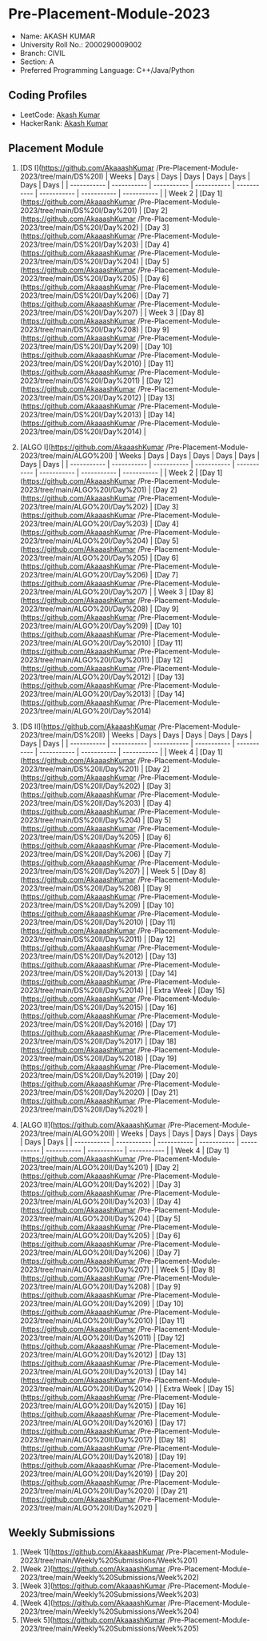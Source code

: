 # Pre-Placement-Module-2023

- Name: AKASH KUMAR 
- University Roll No.: 2000290009002
- Branch: CIVIL 
- Section: A 
- Preferred Programming Language: C++/Java/Python

## Coding Profiles
- LeetCode: [Akash Kumar](https://leetcode.com/akashrajput90789/)
- HackerRank: [Akash Kumar](https://www.hackerrank.com/akashrajput90789)

## Placement Module
1. [DS I](https://github.com/AkaaashKumar /Pre-Placement-Module-2023/tree/main/DS%20I)
    | Weeks | Days | Days | Days | Days | Days | Days | Days |
    | ----------- | ----------- | ----------- | ----------- | ----------- | ----------- | ----------- | ----------- | 
    | Week 2 | [Day 1](https://github.com/AkaaashKumar /Pre-Placement-Module-2023/tree/main/DS%20I/Day%201) | [Day 2](https://github.com/AkaaashKumar /Pre-Placement-Module-2023/tree/main/DS%20I/Day%202) | [Day 3](https://github.com/AkaaashKumar /Pre-Placement-Module-2023/tree/main/DS%20I/Day%203) | [Day 4](https://github.com/AkaaashKumar /Pre-Placement-Module-2023/tree/main/DS%20I/Day%204) | [Day 5](https://github.com/AkaaashKumar /Pre-Placement-Module-2023/tree/main/DS%20I/Day%205) | [Day 6](https://github.com/AkaaashKumar /Pre-Placement-Module-2023/tree/main/DS%20I/Day%206) | [Day 7](https://github.com/AkaaashKumar /Pre-Placement-Module-2023/tree/main/DS%20I/Day%207) |
    | Week 3 | [Day 8](https://github.com/AkaaashKumar /Pre-Placement-Module-2023/tree/main/DS%20I/Day%208) | [Day 9](https://github.com/AkaaashKumar /Pre-Placement-Module-2023/tree/main/DS%20I/Day%209) | [Day 10](https://github.com/AkaaashKumar /Pre-Placement-Module-2023/tree/main/DS%20I/Day%2010) | [Day 11](https://github.com/AkaaashKumar /Pre-Placement-Module-2023/tree/main/DS%20I/Day%2011) | [Day 12](https://github.com/AkaaashKumar /Pre-Placement-Module-2023/tree/main/DS%20I/Day%2012) | [Day 13](https://github.com/AkaaashKumar /Pre-Placement-Module-2023/tree/main/DS%20I/Day%2013) | [Day 14](https://github.com/AkaaashKumar /Pre-Placement-Module-2023/tree/main/DS%20I/Day%2014) |
    
2. [ALGO I](https://github.com/AkaaashKumar /Pre-Placement-Module-2023/tree/main/ALGO%20I)
    | Weeks | Days | Days | Days | Days | Days | Days | Days |
    | ----------- | ----------- | ----------- | ----------- | ----------- | ----------- | ----------- | ----------- |
    | Week 2 | [Day 1](https://github.com/AkaaashKumar /Pre-Placement-Module-2023/tree/main/ALGO%20I/Day%201) | [Day 2](https://github.com/AkaaashKumar /Pre-Placement-Module-2023/tree/main/ALGO%20I/Day%202) | [Day 3](https://github.com/AkaaashKumar /Pre-Placement-Module-2023/tree/main/ALGO%20I/Day%203) | [Day 4](https://github.com/AkaaashKumar /Pre-Placement-Module-2023/tree/main/ALGO%20I/Day%204) | [Day 5](https://github.com/AkaaashKumar /Pre-Placement-Module-2023/tree/main/ALGO%20I/Day%205) | [Day 6](https://github.com/AkaaashKumar /Pre-Placement-Module-2023/tree/main/ALGO%20I/Day%206) | [Day 7](https://github.com/AkaaashKumar /Pre-Placement-Module-2023/tree/main/ALGO%20I/Day%207) |
    | Week 3 | [Day 8](https://github.com/AkaaashKumar /Pre-Placement-Module-2023/tree/main/ALGO%20I/Day%208) | [Day 9](https://github.com/AkaaashKumar /Pre-Placement-Module-2023/tree/main/ALGO%20I/Day%209) | [Day 10](https://github.com/AkaaashKumar /Pre-Placement-Module-2023/tree/main/ALGO%20I/Day%2010) | [Day 11](https://github.com/AkaaashKumar /Pre-Placement-Module-2023/tree/main/ALGO%20I/Day%2011) | [Day 12](https://github.com/AkaaashKumar /Pre-Placement-Module-2023/tree/main/ALGO%20I/Day%2012) | [Day 13](https://github.com/AkaaashKumar /Pre-Placement-Module-2023/tree/main/ALGO%20I/Day%2013) | [Day 14](https://github.com/AkaaashKumar /Pre-Placement-Module-2023/tree/main/ALGO%20I/Day%2014)  
    
3. [DS II](https://github.com/AkaaashKumar /Pre-Placement-Module-2023/tree/main/DS%20II)
    | Weeks | Days | Days | Days | Days | Days | Days | Days |
    | ----------- | ----------- | ----------- | ----------- | ----------- | ----------- | ----------- | ----------- |
    | Week 4 | [Day 1](https://github.com/AkaaashKumar /Pre-Placement-Module-2023/tree/main/DS%20II/Day%201) | [Day 2](https://github.com/AkaaashKumar /Pre-Placement-Module-2023/tree/main/DS%20II/Day%202) | [Day 3](https://github.com/AkaaashKumar /Pre-Placement-Module-2023/tree/main/DS%20II/Day%203) | [Day 4](https://github.com/AkaaashKumar /Pre-Placement-Module-2023/tree/main/DS%20II/Day%204) | [Day 5](https://github.com/AkaaashKumar /Pre-Placement-Module-2023/tree/main/DS%20II/Day%205) | [Day 6](https://github.com/AkaaashKumar /Pre-Placement-Module-2023/tree/main/DS%20II/Day%206) | [Day 7](https://github.com/AkaaashKumar /Pre-Placement-Module-2023/tree/main/DS%20II/Day%207) | 
    | Week 5 | [Day 8](https://github.com/AkaaashKumar /Pre-Placement-Module-2023/tree/main/DS%20II/Day%208) | [Day 9](https://github.com/AkaaashKumar /Pre-Placement-Module-2023/tree/main/DS%20II/Day%209) | [Day 10](https://github.com/AkaaashKumar /Pre-Placement-Module-2023/tree/main/DS%20II/Day%2010) | [Day 11](https://github.com/AkaaashKumar /Pre-Placement-Module-2023/tree/main/DS%20II/Day%2011) | [Day 12](https://github.com/AkaaashKumar /Pre-Placement-Module-2023/tree/main/DS%20II/Day%2012) | [Day 13](https://github.com/AkaaashKumar /Pre-Placement-Module-2023/tree/main/DS%20II/Day%2013) | [Day 14](https://github.com/AkaaashKumar /Pre-Placement-Module-2023/tree/main/DS%20II/Day%2014) |
    | Extra Week | [Day 15](https://github.com/AkaaashKumar /Pre-Placement-Module-2023/tree/main/DS%20II/Day%2015) | [Day 16](https://github.com/AkaaashKumar /Pre-Placement-Module-2023/tree/main/DS%20II/Day%2016) | [Day 17](https://github.com/AkaaashKumar /Pre-Placement-Module-2023/tree/main/DS%20II/Day%2017) | [Day 18](https://github.com/AkaaashKumar /Pre-Placement-Module-2023/tree/main/DS%20II/Day%2018) | [Day 19](https://github.com/AkaaashKumar /Pre-Placement-Module-2023/tree/main/DS%20II/Day%2019) | [Day 20](https://github.com/AkaaashKumar /Pre-Placement-Module-2023/tree/main/DS%20II/Day%2020) | [Day 21](https://github.com/AkaaashKumar /Pre-Placement-Module-2023/tree/main/DS%20II/Day%2021) |
    
4. [ALGO II](https://github.com/AkaaashKumar /Pre-Placement-Module-2023/tree/main/ALGO%20II)
    | Weeks | Days | Days | Days | Days | Days | Days | Days |
    | ----------- | ----------- | ----------- | ----------- | ----------- | ----------- | ----------- | ----------- |
    | Week 4 | [Day 1](https://github.com/AkaaashKumar /Pre-Placement-Module-2023/tree/main/ALGO%20II/Day%201) | [Day 2](https://github.com/AkaaashKumar /Pre-Placement-Module-2023/tree/main/ALGO%20II/Day%202) | [Day 3](https://github.com/AkaaashKumar /Pre-Placement-Module-2023/tree/main/ALGO%20II/Day%203) | [Day 4](https://github.com/AkaaashKumar /Pre-Placement-Module-2023/tree/main/ALGO%20II/Day%204) | [Day 5](https://github.com/AkaaashKumar /Pre-Placement-Module-2023/tree/main/ALGO%20II/Day%205) | [Day 6](https://github.com/AkaaashKumar /Pre-Placement-Module-2023/tree/main/ALGO%20II/Day%206) | [Day 7](https://github.com/AkaaashKumar /Pre-Placement-Module-2023/tree/main/ALGO%20II/Day%207) |
    | Week 5 | [Day 8](https://github.com/AkaaashKumar /Pre-Placement-Module-2023/tree/main/ALGO%20II/Day%208) | [Day 9](https://github.com/AkaaashKumar /Pre-Placement-Module-2023/tree/main/ALGO%20II/Day%209) | [Day 10](https://github.com/AkaaashKumar /Pre-Placement-Module-2023/tree/main/ALGO%20II/Day%2010) | [Day 11](https://github.com/AkaaashKumar /Pre-Placement-Module-2023/tree/main/ALGO%20II/Day%2011) | [Day 12](https://github.com/AkaaashKumar /Pre-Placement-Module-2023/tree/main/ALGO%20II/Day%2012) | [Day 13](https://github.com/AkaaashKumar /Pre-Placement-Module-2023/tree/main/ALGO%20II/Day%2013) | [Day 14](https://github.com/AkaaashKumar /Pre-Placement-Module-2023/tree/main/ALGO%20II/Day%2014) |
    | Extra Week | [Day 15](https://github.com/AkaaashKumar /Pre-Placement-Module-2023/tree/main/ALGO%20II/Day%2015) | [Day 16](https://github.com/AkaaashKumar /Pre-Placement-Module-2023/tree/main/ALGO%20II/Day%2016) | [Day 17](https://github.com/AkaaashKumar /Pre-Placement-Module-2023/tree/main/ALGO%20II/Day%2017) | [Day 18](https://github.com/AkaaashKumar /Pre-Placement-Module-2023/tree/main/ALGO%20II/Day%2018) | [Day 19](https://github.com/AkaaashKumar /Pre-Placement-Module-2023/tree/main/ALGO%20II/Day%2019) | [Day 20](https://github.com/AkaaashKumar /Pre-Placement-Module-2023/tree/main/ALGO%20II/Day%2020) | [Day 21](https://github.com/AkaaashKumar /Pre-Placement-Module-2023/tree/main/ALGO%20II/Day%2021) |

## Weekly Submissions
1. [Week 1](https://github.com/AkaaashKumar /Pre-Placement-Module-2023/tree/main/Weekly%20Submissions/Week%201)
2. [Week 2](https://github.com/AkaaashKumar /Pre-Placement-Module-2023/tree/main/Weekly%20Submissions/Week%202)
3. [Week 3](https://github.com/AkaaashKumar /Pre-Placement-Module-2023/tree/main/Weekly%20Submissions/Week%203)
4. [Week 4](https://github.com/AkaaashKumar /Pre-Placement-Module-2023/tree/main/Weekly%20Submissions/Week%204)
5. [Week 5](https://github.com/AkaaashKumar /Pre-Placement-Module-2023/tree/main/Weekly%20Submissions/Week%205)
